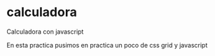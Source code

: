 # calculadora
Calculadora con javascript

En esta practica pusimos en practica un poco de css grid y javascript 
